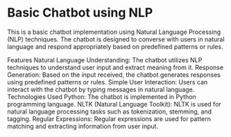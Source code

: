 # Basic Chatbot using NLP
This is a basic chatbot implementation using Natural Language Processing (NLP) techniques. The chatbot is designed to converse with users in natural language and respond appropriately based on predefined patterns or rules.

Features
Natural Language Understanding: The chatbot utilizes NLP techniques to understand user input and extract meaning from it.
Response Generation: Based on the input received, the chatbot generates responses using predefined patterns or rules.
Simple User Interaction: Users can interact with the chatbot by typing messages in natural language.
Technologies Used
Python: The chatbot is implemented in Python programming language.
NLTK (Natural Language Toolkit): NLTK is used for natural language processing tasks such as tokenization, stemming, and tagging.
Regular Expressions: Regular expressions are used for pattern matching and extracting information from user input.
